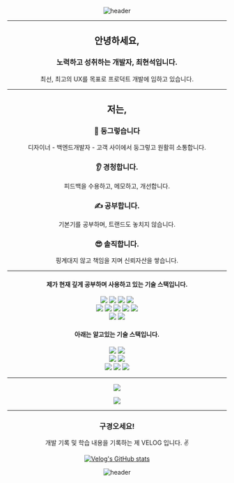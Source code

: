
<div align="center">

  ![header](https://capsule-render.vercel.app/api?type=waving&color=168022&height=170&section=header&text=😊&fontSize=22&animation=fadeIn)

</div>
 

<hr/>
<div align="center">
  <h2>안녕하세요,</h2>
  <h3>노력하고 성취하는 개발자, 최현석입니다.</h3>
  <p>최선, 최고의 UX를 목표로 프로덕트 개발에 임하고 있습니다.</p>
</div>
<hr/>
<div align="center">
  <h2>저는,</h2>
  <h3> 🤝 둥그렇습니다  </h3>
  <p>디자이너 - 백엔드개발자 - 고객 사이에서 둥그렇고 원활히 소통합니다.</p>
    <h3> 👂 경청합니다. </h3>
  <p> 피드백을 수용하고, 메모하고, 개선합니다.</p>
    <h3> ✍ 공부합니다. </h3>
  <p> 기본기를 공부하며, 트랜드도 놓치지 않습니다.</p>
      <h3> 😎 솔직합니다. </h3>
  <p> 핑계대지 않고 책임을 지며 신뢰자산을 쌓습니다.</p>
</div>
<hr/>

<div align="center">
  <h4>제가 현재 깊게 공부하며 사용하고 있는 기술 스택입니다.</h4
    
  <img src="https://img.shields.io/badge/css-1572B6?style=flat&logo=css3&logoColor=white"/></a>
  <img src="https://img.shields.io/badge/HTML-00599C?style=flat&logo=html5&logoColor=white"/></a>
  <img src="https://img.shields.io/badge/JavaScript-F7DF1E?style=flat&logo=javascript&logoColor=white"/></a>
  <img src="https://img.shields.io/badge/ES6-ffb13b?style=flat&logo=javascript&logoColor=white"/></a>
    <br/>
         <img src="https://img.shields.io/badge/React-005571?style=flat&logo=React&logoColor=white"/></a>
         <img src="https://img.shields.io/badge/Babel-005571?style=flat&logo=Babel&logoColor=white"/></a>
         <img src="https://img.shields.io/badge/StyledComponent-005571?style=flat&logo=StyledComponents&logoColor=white"/></a>
         <img src="https://img.shields.io/badge/Redux-005571?style=flat&logo=Redux&logoColor=white"/></a>
         <img src="https://img.shields.io/badge/ReduxThunk-005571?style=flat&logo=ReduxThunk&logoColor=white"/></a>
      <br/>
    <img src="https://img.shields.io/badge/Visual Studio Code-DB3552?style=flat-square&logo=visualstudiocode&logoColor=white"/></a>
  <img src="https://img.shields.io/badge/GitHub-333664?style=flat&logo=GitHub&logoColor=white"/></a>
  <br/>


  <h4>아래는 알고있는 기술 스택입니다.</h4>
  
  

  <img src="https://img.shields.io/badge/Java-007396?style=flat&logo=Java&logoColor=white"/></a>
  <img src="https://img.shields.io/badge/SpringBoot-6DB33F?style=flat&logo=Spring&logoColor=white"/></a>
    <br/>
  <img src="https://img.shields.io/badge/NodeJS-11B48A?style=flat&logo=Node.js&logoColor=white"/></a>
  <img src="https://img.shields.io/badge/Express-00599C?style=flat&logo=express&logoColor=white"/></a>
  <br/>
  <img src="https://img.shields.io/badge/MySql-E6B91E?style=flat&logo=MySql&logoColor=white"/></a>
  <img src="https://img.shields.io/badge/Maria-00599C?style=flat&logo=mariadb&logoColor=white"/></a>
  <img src="https://img.shields.io/badge/Eclipse IDE-11B48A?style=flat&logo=EclipseIDE&logoColor=white"/></a>
</div>
<hr/>


<p align="center">
  <a href="https://github.com/jazzyfact95">
    <img align="center" src="https://github-readme-stats.vercel.app/api/top-langs/?username=jazzyfact95&layout=compact&show_icons=true&show_owner=false&hide_title=true&theme=" />
  </a>
</p>

<p align="center">
  <a href="https://github.com/jazzyfact95">
    <img align="center" src="https://github-readme-stats.vercel.app/api?username=jazzyfact95&show_icons=true&include_all_commits=true&theme=" />
  </a>
</p>


<div align="center" style="text-align:center">

  <hr/>
      <h3> 구경오세요! </h3>
<p style="text-align:center"> 개발 기록 및 학습 내용을 기록하는 제 VELOG 입니다. ✌ </p>
  
  [![Velog's GitHub stats](https://velog-readme-stats.vercel.app/api?name=jazzyfact95&color=dark)](https://velog.io/@jazzyfact95)

</div>

<div align="center">

  ![header](https://capsule-render.vercel.app/api?type=waving&color=000000&height=100&section=header&&fontSize=22&animation=fadeIn)

</div>
